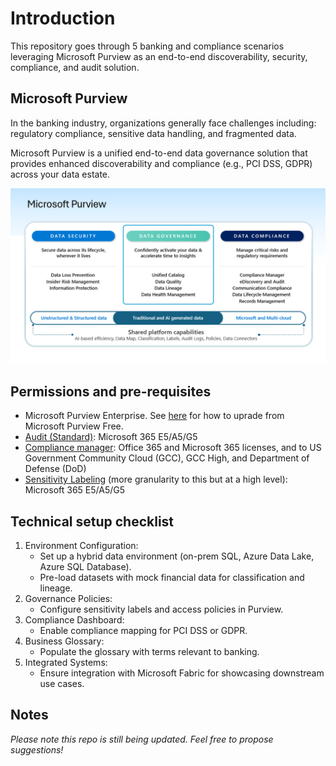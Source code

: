 # Introduction

This repository goes through 5 banking and compliance scenarios leveraging Microsoft Purview as an end-to-end discoverability, security, compliance, and audit solution.

## Microsoft Purview

In the banking industry, organizations generally face challenges including: regulatory compliance, sensitive data handling, and fragmented data. 

Microsoft Purview is a unified end-to-end data governance solution that provides enhanced discoverability and compliance (e.g., PCI DSS, GDPR) across your data estate.

![alt text](https://github.com/alipouw13/appureviewbankingdemo/blob/main/images/purview-overview.png)

## Permissions and pre-requisites

- Microsoft Purview Enterprise. See [here](https://learn.microsoft.com/en-us/purview/upgrade#upgrade) for how to uprade from Microsoft Purview Free.
- [Audit (Standard)](https://learn.microsoft.com/en-us/office365/servicedescriptions/microsoft-365-service-descriptions/microsoft-365-tenantlevel-services-licensing-guidance/microsoft-purview-service-description#microsoft-purview-audit-standard): Microsoft 365 E5/A5/G5
- [Compliance manager](https://learn.microsoft.com/en-us/office365/servicedescriptions/microsoft-365-service-descriptions/microsoft-365-tenantlevel-services-licensing-guidance/microsoft-purview-service-description#microsoft-purview-compliance-manager): Office 365 and Microsoft 365 licenses, and to US Government Community Cloud (GCC), GCC High, and Department of Defense (DoD)
- [Sensitivity Labeling](https://learn.microsoft.com/en-us/office365/servicedescriptions/microsoft-365-service-descriptions/microsoft-365-tenantlevel-services-licensing-guidance/microsoft-purview-service-description#microsoft-purview-information-protection-sensitivity-labeling) (more granularity to this but at a high level): Microsoft 365 E5/A5/G5
  
## Technical setup checklist

1. Environment Configuration:
    - Set up a hybrid data environment (on-prem SQL, Azure Data Lake, Azure SQL Database).
    - Pre-load datasets with mock financial data for classification and lineage.
2. Governance Policies:
    - Configure sensitivity labels and access policies in Purview.
3. Compliance Dashboard:
    - Enable compliance mapping for PCI DSS or GDPR.
4. Business Glossary:
    - Populate the glossary with terms relevant to banking.
5. Integrated Systems:
    - Ensure integration with Microsoft Fabric for showcasing downstream use cases.
  
## Notes
_Please note this repo is still being updated. Feel free to propose suggestions!_

